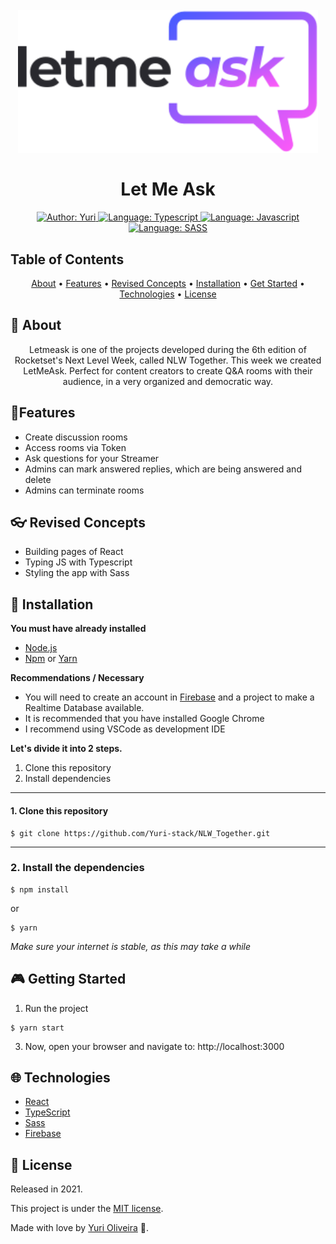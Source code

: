<h1 align="center">
<br><img src="https://github.com/Yuri-stack/NLW_Together/blob/main/src/assets/images/logo.svg" alt="Logo"  width="480"><br><br>
Let Me Ask
</h1>

<div>
<p align="center">
    <a href="https://www.linkedin.com/in/yuri-silva99/" target="_blank">
        <img src="https://img.shields.io/static/v1?label=Author&message=Yuri&color=00c476&style=for-the-badge&logo=LinkedIn" alt="Author: Yuri">
    </a>
    <a href="#">
        <img src="https://img.shields.io/static/v1?label=Language&message=Typescript&color=blue&style=for-the-badge&logo=Typescript" alt="Language: Typescript">
    </a>
    <a href="#">
        <img src="https://img.shields.io/static/v1?label=Language&message=Javascript&color=yellow&style=for-the-badge&logo=JavaScript" alt="Language: Javascript">
    </a>
    <a href="#">
        <img src="https://img.shields.io/static/v1?label=Language&message=SASS&color=ff69b4&style=for-the-badge&logo=SASS" alt="Language: SASS">
    </a>
</p>

</div>

## Table of Contents

<p align="center">
 <a href="#about">About</a> •
 <a href="#features">Features</a> •
 <a href="#revised-concepts">Revised Concepts</a> • 
 <a href="#installation">Installation</a> • 
 <a href="#getting-started">Get Started</a> • 
 <a href="#technologies">Technologies</a> • 
 <a href="#license">License</a>
</p>

## 📌 About
<div>

<p  align="center">
  Letmeask is one of the projects developed during the 6th edition of Rocketset's Next Level Week, called NLW Together. This week we created LetMeAsk. Perfect for content creators to create Q&A rooms with their audience, in a very organized and democratic way.
</p>

</div>
 
## 🚀Features

- Create discussion rooms
- Access rooms via Token
- Ask questions for your Streamer
- Admins can mark answered replies, which are being answered and delete
- Admins can terminate rooms

## 👓 Revised Concepts

- Building pages of React
- Typing JS with Typescript
- Styling the app with Sass

## 📕 Installation

**You must have already installed**
- [Node.js](https://nodejs.org/en/)
- [Npm](https://www.npmjs.com/) or [Yarn](https://yarnpkg.com/)

**Recommendations / Necessary**
-   You will need to create an account in [Firebase](https://firebase.google.com/) and a project to make a Realtime Database available.
-   It is recommended that you have installed Google Chrome
-   I recommend using VSCode as development IDE

**Let's divide it into 2 steps.**

1. Clone this repository
2. Install dependencies
  ---
#### 1. Clone this repository
```
$ git clone https://github.com/Yuri-stack/NLW_Together.git
```
---
### 2. Install the dependencies
```
$ npm install
```
or
```
$ yarn
```

*Make sure your internet is stable, as this may take a while* 

## 🎮 Getting Started

1. Run the project
```
$ yarn start
```
3. Now, open your browser and navigate to: http://localhost:3000

## 🌐 Technologies

- [React ](https://reactjs.org/)
- [TypeScript](https://www.typescriptlang.org/)
- [Sass](https://sass-lang.com/)
- [Firebase](https://firebase.google.com/)

## 📝 License

Released in 2021.

This project is under the [MIT license](https://github.com/Yuri-stack//NLW_Together/blob/main/License).

Made with love by [Yuri Oliveira](https://github.com/Yuri-stack) 🚀.